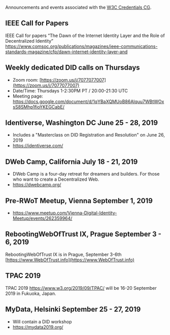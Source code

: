 Announcements and events associated with the [W3C Credentials CG](https://w3c-ccg.github.io).

## IEEE Call for Papers

IEEE Call for papers “The Dawn of the Internet Identity Layer and the
      Role of Decentralized Identity”
      https://www.comsoc.org/publications/magazines/ieee-communications-standards-magazine/cfp/dawn-internet-identity-layer-and

## Weekly dedicated DID calls on Thursdays

- Zoom room: [https://zoom.us/j/7077077007](https://zoom.us/j/7077077007)
- Date/Time: Thursdays 1-2:30PM PT / 20:00-21:30 UTC
- Meeting page: https://docs.google.com/document/d/1qYBaXQMUoB86Alquu7WBtWOxsS8SMhp1fioYKEGCabE/

## Identiverse, Washington DC June 25 - 28, 2019

- Includes a "Masterclass on DID Registration and Resolution" on June 26, 2019
- https://identiverse.com/

## DWeb Camp, California July 18 - 21, 2019

- DWeb Camp is a four-day retreat for dreamers and builders. For those who want to create a Decentralized Web.
- https://dwebcamp.org/

## Pre-RWoT Meetup, Vienna September 1, 2019

- https://www.meetup.com/Vienna-Digital-Identity-Meetup/events/262359964/

## RebootingWebOfTrust IX, Prague September 3 - 6, 2019

RebootingWebOfTrust IX is in Prague, September 3-6th [https://www.WebOfTrust.info](https://www.WebOfTrust.info)

## TPAC 2019

TPAC 2019 <https://www.w3.org/2019/09/TPAC/> will be 16-20 September 2019 in Fukuoka, Japan.

## MyData, Helsinki September 25 - 27, 2019

- Will contain a DID workshop
- https://mydata2019.org/


